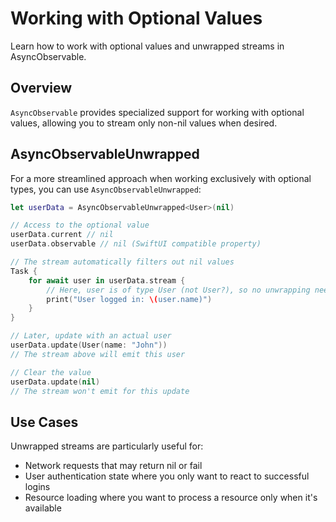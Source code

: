 # Working with Optional Values

Learn how to work with optional values and unwrapped streams in AsyncObservable.

## Overview

``AsyncObservable`` provides specialized support for working with optional values, allowing you to stream only non-nil values when desired.


## AsyncObservableUnwrapped

For a more streamlined approach when working exclusively with optional types, you can use ``AsyncObservableUnwrapped``:

```swift
let userData = AsyncObservableUnwrapped<User>(nil)

// Access to the optional value
userData.current // nil
userData.observable // nil (SwiftUI compatible property)

// The stream automatically filters out nil values
Task {
    for await user in userData.stream {
        // Here, user is of type User (not User?), so no unwrapping needed
        print("User logged in: \(user.name)")
    }
}

// Later, update with an actual user
userData.update(User(name: "John"))
// The stream above will emit this user

// Clear the value
userData.update(nil)
// The stream won't emit for this update
```

## Use Cases

Unwrapped streams are particularly useful for:

- Network requests that may return nil or fail
- User authentication state where you only want to react to successful logins
- Resource loading where you want to process a resource only when it's available